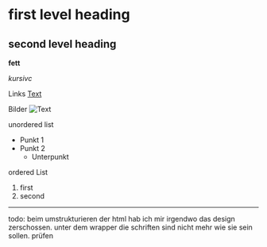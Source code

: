 # first level heading
## second level heading

**fett**

*kursivc*

Links
[Text](https://expample.com)

Bilder
![Text](link)


unordered list
- Punkt 1
- Punkt 2
    - Unterpunkt


ordered List
1. first
2. second

____________

todo:
beim umstrukturieren der html hab ich mir irgendwo das design zerschossen. unter dem wrapper die schriften sind nicht mehr wie sie sein sollen. prüfen